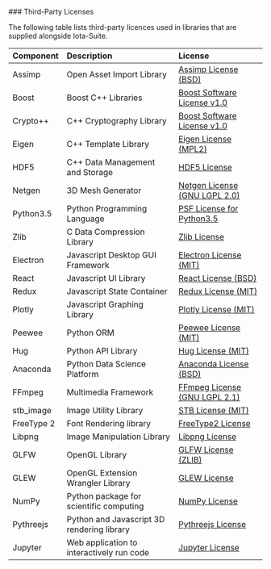 [](zlib.md)### Third-Party Licenses

The following table lists third-party licences used in libraries that are supplied alongside Iota-Suite.

| Component | Description | License |
| :--- | :--- | :--- |
| Assimp | Open Asset Import Library | [Assimp License \(BSD\)](/assimp.md) |
| Boost | Boost C++ Libraries | [Boost Software License v1.0](/boost.md) |
| Crypto++ | C++ Cryptography Library | [Boost Software License v1.0](/boost.md) |
| Eigen | C++ Template Library | [Eigen License \(MPL2\)](/mpl2.md) |
| HDF5 | C++ Data Management and Storage | [HDF5 License](/hdf5.md) |
| Netgen | 3D Mesh Generator | [Netgen License \(GNU LGPL 2.0\)](/netgen.md) |
| Python3.5 | Python Programming Language | [PSF License for Python3.5](/python.md) |
| Zlib | C Data Compression Library | [Zlib License](/zlib.md) |
| Electron | Javascript Desktop GUI Framework | [Electron License \(MIT\)](/electron.md) |
| React | Javascript UI Library | [React License \(BSD\)](/react.md) |
| Redux | Javascript State Container | [Redux License \(MIT\)](/redux.md) |
| Plotly | Javascript Graphing Library | [Plotly License \(MIT\)](/plotly.md) |
| Peewee | Python ORM | [Peewee License \(MIT\)](/peewee.md) |
| Hug | Python API Library | [Hug License \(MIT\)](/hug.md) |
| Anaconda | Python Data Science Platform | [Anaconda License \(BSD\)](/anaconda.md) |
| FFmpeg | Multimedia Framework | [FFmpeg License \(GNU LGPL 2.1\)](/ffmpeg.md) |
| stb\_image | Image Utility Library | [STB License \(MIT\)](/stb_licence.md) |
| FreeType 2 | Font Rendering library | [FreeType2 License](/freetype2.md) |
| Libpng | Image Manipulation Library | [Libpng License](/libpng.md) |
| GLFW | OpenGL Library | [GLFW License \(ZLIB\)](/glfw.md) |
| GLEW | OpenGL Extension Wrangler Library | [GLEW License](/glew.md) |
| NumPy | Python package for scientific computing | [NumPy License](/numpy.md)|
| Pythreejs | Python and Javascript 3D rendering library | [Pythreejs License](/pythreejs.md)|
| Jupyter | Web application to interactively run code | [Jupyter License](/jupyter.md) |




